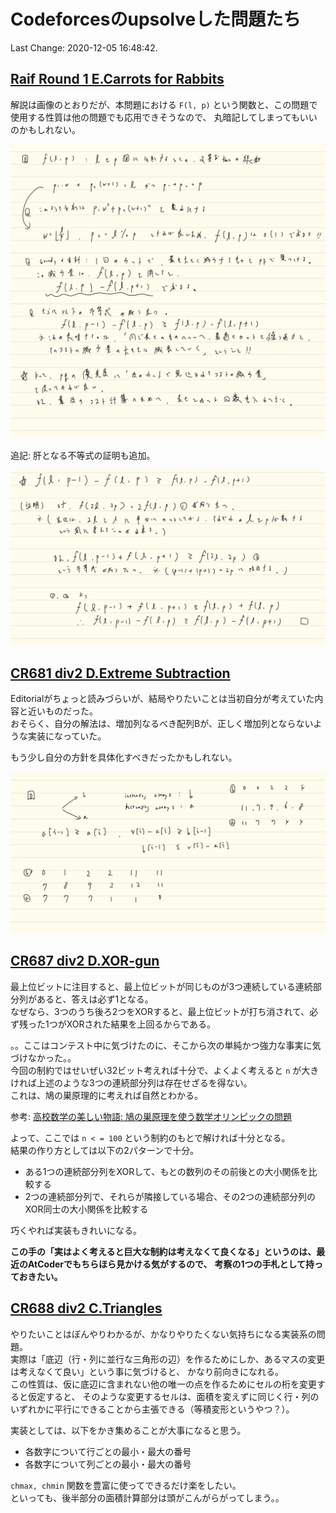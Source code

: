 # Codeforcesのupsolveした問題たち

Last Change: 2020-12-05 16:48:42.

## [Raif Round 1 E.Carrots for Rabbits](https://codeforces.com/contest/1428/problem/E)

解説は画像のとおりだが、本問題における `F(l, p)` という関数と、この問題で使用する性質は他の問題でも応用できそうなので、
丸暗記してしまってもいいのかもしれない。

![](./raifround-e.jpg)

追記: 肝となる不等式の証明も追加。

![](./raifround-e-proof.jpg)

## [CR681 div2 D.Extreme Subtraction](https://codeforces.com/contest/1443/problem/D)

Editorialがちょっと読みづらいが、結局やりたいことは当初自分が考えていた内容と近いものだった。  
おそらく、自分の解法は、増加列なるべき配列Bが、正しく増加列とならないような実装になっていた。

もう少し自分の方針を具体化すべきだったかもしれない。

![](./cr681div2D.jpg)

## [CR687 div2 D.XOR-gun](https://codeforces.com/contest/1457/problem/D)

最上位ビットに注目すると、最上位ビットが同じものが3つ連続している連続部分列があると、答えは必ず1となる。  
なぜなら、3つのうち後ろ2つをXORすると、最上位ビットが打ち消されて、必ず残った1つがXORされた結果を上回るからである。

。。ここはコンテスト中に気づけたのに、そこから次の単純かつ強力な事実に気づけなかった。。  
今回の制約ではせいぜい32ビット考えれば十分で、よくよく考えると `n` が大きければ上述のような3つの連続部分列は存在せざるを得ない。  
これは、鳩の巣原理的に考えれば自然とわかる。

参考: [高校数学の美しい物語: 鳩の巣原理を使う数学オリンピックの問題](https://mathtrain.jp/pigeon)

よって、ここでは `n < = 100` という制約のもとで解ければ十分となる。  
結果の作り方としては以下の2パターンで十分。

- ある1つの連続部分列をXORして、もとの数列のその前後との大小関係を比較する
- 2つの連続部分列で、それらが隣接している場合、その2つの連続部分列のXOR同士の大小関係を比較する

巧くやれば実装もきれいになる。

**この手の「実はよく考えると巨大な制約は考えなくて良くなる」というのは、最近のAtCoderでもちらほら見かける気がするので、**
**考察の1つの手札として持っておきたい。**

## [CR688 div2 C.Triangles](https://codeforces.com/contest/1453/problem/C)

やりたいことはぼんやりわかるが、かなりやりたくない気持ちになる実装系の問題。  
実際は「底辺（行・列に並行な三角形の辺）を作るためにしか、あるマスの変更は考えなくて良い」という事に気づけると、
かなり前向きになれる。  
この性質は、仮に底辺に含まれない他の唯一の点を作るためにセルの桁を変更すると仮定すると、
そのような変更するセルは、面積を変えずに同じく行・列のいずれかに平行にできることから主張できる（等積変形というやつ？）。

実装としては、以下をかき集めることが大事になると思う。

- 各数字について行ごとの最小・最大の番号
- 各数字について列ごとの最小・最大の番号

`chmax, chmin` 関数を豊富に使ってできるだけ楽をしたい。  
といっても、後半部分の面積計算部分は頭がこんがらがってしまう。。

